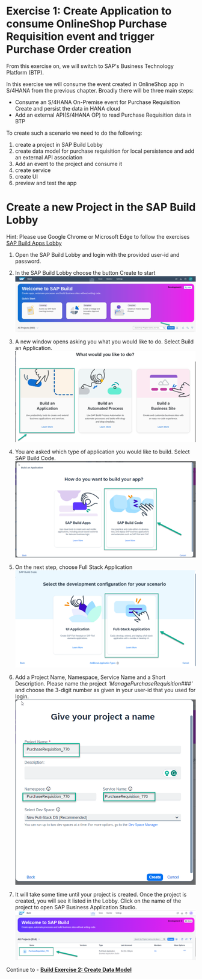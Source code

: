 # Exercise 1: Create Application to consume OnlineShop Purchase Requisition event and trigger Purchase Order creation

From this exercise on, we will switch to SAP's Business Technology Platform (BTP).

In this exercise we will consume the event created in OnlineShop app in S/4HANA from the previous chapter. Broadly there will be three main steps:
- Consume an S/4HANA On-Premise event for Purchase Requisition Create and persist the data in HANA cloud
- Add an external API(S/4HANA OP) to read Purchase Requisition data in BTP

To create such a scenario we need to do the following:
1. create a project in SAP Build Lobby
2. create data model for purchase requisition for local persistence and add an external API association 
3. Add an event to the project and consume it
4. create service
5. create UI
6. preview and test the app

# Create a new Project in the SAP Build Lobby
Hint: Please use Google Chrome or Microsoft Edge to follow the exercises
[SAP Build Apps Lobby](https://lcapteched.eu10.build.cloud.sap/lobby)
1. Open the SAP Build Lobby and login with the provided user-id and password.

2. In the SAP Build Lobby choose the button Create to start
![](images/Build_001.png)

3. A new window opens asking you what you would like to do. Select Build an Application.
![](images/Build_002.png)

4. You are asked which type of application you would like to build. Select SAP Build Code.
![](images/CreateProject_BuildCode.png)

5. On the next step, choose Full Stack Application 
![](images/CreateFullStack.png)

6. Add a Project Name, Namespace, Service Name and a Short Description. Please name the project *'ManagePurchaseRequisition###'* and choose the 3-digit number as given in your user-id that you used for login.
![](images/ProjectName.png)

7. It will take some time until your project is created. Once the project is created, you will see it listed in the Lobby. Click on the name of the project to open SAP Business Application Studio.
![](images/projectCreated.png)
   

Continue to - **[Build Exercise 2: Create Data Model](../../../buildcode/exercises/ex2/README.md)**

